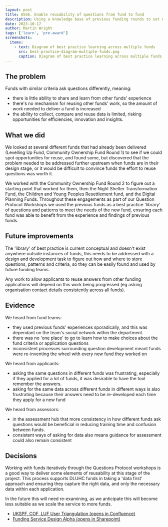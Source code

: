 ```yaml
---
layout: post
title: ASS6. Enable reusability of questions from fund to fund
description: Using a knowledge base of previous funding rounds to set new funds up for success and contribute insights back to the service.
date: 2023-10-17
author: Martin Wright
tags: ['learn', 'pre-award'] 
screenshots:
  items:
    - text: Diagram of best practice learning across multiple funds
      src: best-practice-diagram-multiple-funds.png
      caption: Diagram of best practice learning across multiple funds
---
```


## The problem
Funds with similar criteria ask questions differently, meaning:
- there is little ability to share and learn from other funds' experience
- there's no mechanism for reusing other funds' work, so the amount of work needed to deliver a fund is increased
- the ability to collect, compare and reuse data is limited, risking opportunities for efficiencies, innovation and insights.

## What we did
We looked at several different funds that had already been delivered (Levelling Up Fund, Community Ownership Fund Round 1) to see if we could spot opportunities for reuse, and found some, but discovered that the problem needed to be addressed further upstream when funds are in their design stage, or it would be difficult to convince funds the effort to reuse questions was worth it.

We worked with the Community Ownership Fund Round 2 to figure out a starting point that worked for them, then the Night Shelter Transformation Fund, the Children and Young Peoples Resettlement fund, and the Digital Planning Funds. Throughout these engagements as part of our Question Protocol Workshops we used the previous funds as a best practice 'library' of questions and patterns to meet the needs of the new fund, ensuring each fund was able to benefit from the experience and findings of previous funds.

## Future improvements
The 'library' of best practice is current conceptual and doesn't exist anywhere outside instances of funds, this needs to be addressed with a design and development task to figure out how and where to store questions, patterns and criteria, so they can be easily found and used by future funding teams.

Any work to allow applicants to reuse answers from other funding applications will depend on this work being progressed (eg asking organisation contact details consistently across all funds).

## Evidence
We heard from fund teams: 
- they used previous funds' experiences sporadically, and this was dependant on the team's social network within the department.
- there was no 'one place' to go to learn how to make choices about the fund criteria or application questions
- inconsistent processes surrounding question development meant funds were re-inventing the wheel with every new fund they worked on

We heard from applicants: 
- asking the same questions in different funds was frustrating, especially if they applied for a lot of funds, it was desirable to have the tool remember the answers.
- asking for the same data across different funds in different ways is also frustrating because their answers need to be re-developed each time they apply for a new fund

We heard from assessors: 
- in the assessment hub that more consistency in how different funds ask questions would be beneficial in reducing training time and confusion between funds.
- consistent ways of asking for data also means guidance for assessment could also remain consistent

## Decisions
Working with funds iteratively through the Questions Protocol workshops is a good way to deliver some elements of reusability at this stage of the project. This process supports DLUHC funds in taking a 'data first' approach and ensuring they capture the right data, and only the necessary data within each application.

In the future this will need re-examining, as we anticipate this will become less suitable as we scale the service to more funds.



- [UKSPF, COF, LUF User Triangulation (opens in Confluence)](https://dluhcdigital.atlassian.net/wiki/spaces/FS/pages/5224385/UKSPF+COF+and+LUF+User+Research+Triangulation)
- [Funding Service Design Alpha (opens in Sharepoint)](https://mhclg.sharepoint.com/:p:/s/FundingServiceDesignTeam/ESBbMtD5lbNDtJsHWNdoDnEBF2Xz7XtxUO0qB0WMiqno-g?e=PcOQc7)
